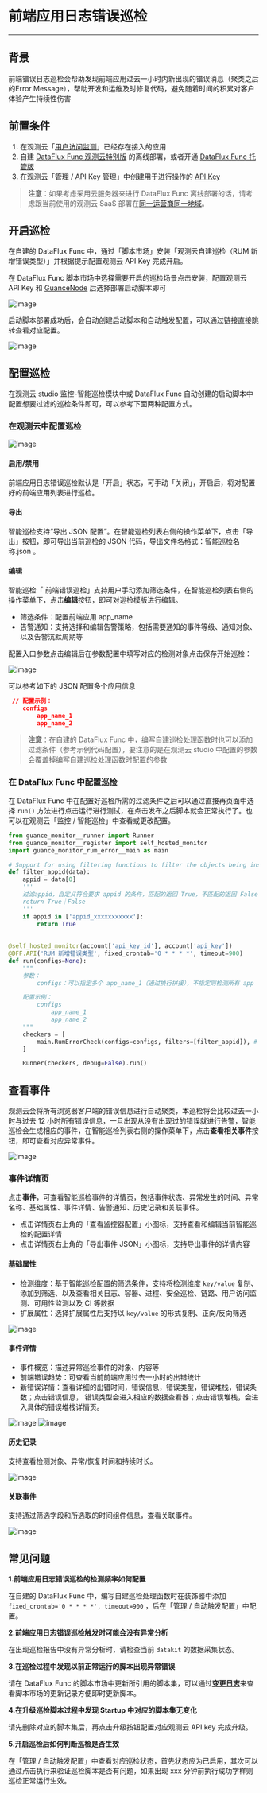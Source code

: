 # 前端应用日志错误巡检
---

## 背景

前端错误日志巡检会帮助发现前端应用过去一小时内新出现的错误消息（聚类之后的Error Message），帮助开发和运维及时修复代码，避免随着时间的积累对客户体验产生持续性伤害

## 前置条件

1. 在观测云「[用户访问监测](../../real-user-monitoring/index)」已经存在接入的应用
2. 自建 [DataFlux Func 观测云特别版](https://func.guance.com/#/) 的离线部署，或者开通 [DataFlux Func 托管版](../../dataflux-func/index.md)
4. 在观测云「管理 / API Key 管理」中创建用于进行操作的 [API Key](../../management/api-key/open-api.md)

> **注意**：如果考虑采用云服务器来进行 DataFlux Func 离线部署的话，请考虑跟当前使用的观测云 SaaS 部署在[同一运营商同一地域](../../../getting-started/necessary-for-beginners/select-site/)。

## 开启巡检

在自建的 DataFlux Func 中，通过「脚本市场」安装「观测云自建巡检（RUM 新增错误类型）」并根据提示配置观测云 API Key 完成开启。

在 DataFlux Func 脚本市场中选择需要开启的巡检场景点击安装，配置观测云 API Key 和 [GuanceNode](https://func.guance.com/doc/script-market-guance-monitor-connect-to-other-guance-node/) 后选择部署启动脚本即可

![image](../img/create_checker.png)

启动脚本部署成功后，会自动创建启动脚本和自动触发配置，可以通过链接直接跳转查看对应配置。

![image](../img/success_checker.png)

## 配置巡检

在观测云 studio 监控-智能巡检模块中或 DataFlux Func 自动创建的启动脚本中配置想要过滤的巡检条件即可，可以参考下面两种配置方式。

### 在观测云中配置巡检

![image](../img/rum_error11.png)

#### 启用/禁用
前端应用日志错误巡检默认是「开启」状态，可手动「关闭」，开启后，将对配置好的前端应用列表进行巡检。

#### 导出
智能巡检支持“导出 JSON 配置”。在智能巡检列表右侧的操作菜单下，点击「导出」按钮，即可导出当前巡检的 JSON 代码，导出文件名格式：智能巡检名称.json 。

#### 编辑
智能巡检「 前端错误巡检」支持用户手动添加筛选条件，在智能巡检列表右侧的操作菜单下，点击**编辑**按钮，即可对巡检模版进行编辑。

* 筛选条件：配置前端应用 app_name
* 告警通知：支持选择和编辑告警策略，包括需要通知的事件等级、通知对象、以及告警沉默周期等

配置入口参数点击编辑后在参数配置中填写对应的检测对象点击保存开始巡检：

![image](../img/rum_error02.png)

可以参考如下的 JSON 配置多个应用信息

```json
 // 配置示例：
    configs
        app_name_1
        app_name_2
```

>  **注意**：在自建的 DataFlux Func 中，编写自建巡检处理函数时也可以添加过滤条件（参考示例代码配置），要注意的是在观测云 studio 中配置的参数会覆盖掉编写自建巡检处理函数时配置的参数

### 在 DataFlux Func 中配置巡检

在 DataFlux Func 中在配置好巡检所需的过滤条件之后可以通过直接再页面中选择 `run()` 方法进行点击运行进行测试，在点击发布之后脚本就会正常执行了。也可以在观测云「监控 / 智能巡检」中查看或更改配置。

```python
from guance_monitor__runner import Runner
from guance_monitor__register import self_hosted_monitor
import guance_monitor_rum_error__main as main

# Support for using filtering functions to filter the objects being inspected, for example:
def filter_appid(data):
    appid = data[0]
    '''
    过滤appid，自定义符合要求 appid 的条件，匹配的返回 True，不匹配的返回 False
    return True｜False
    '''
    if appid in ['appid_xxxxxxxxxxx']:
        return True
  
  
@self_hosted_monitor(account['api_key_id'], account['api_key'])
@DFF.API('RUM 新增错误类型', fixed_crontab='0 * * * *', timeout=900)
def run(configs=None):
    """
    参数：
        configs：可以指定多个 app_name_1（通过换行拼接），不指定则检测所有 app

    配置示例：
        configs
            app_name_1
            app_name_2
    """
    checkers = [
        main.RumErrorCheck(configs=configs, filters=[filter_appid]), # Support for user-configured multiple filtering functions that are executed in sequence.
    ]

    Runner(checkers, debug=False).run()
```



## 查看事件

观测云会将所有浏览器客户端的错误信息进行自动聚类，本巡检将会比较过去一小时与过去 12 小时所有错误信息，一旦出现从没有出现过的错误就进行告警，智能巡检会生成相应的事件，在智能巡检列表右侧的操作菜单下，点击**查看相关事件**按钮，即可查看对应异常事件。

![image](../img/rum_error04.png)

### 事件详情页
点击**事件**，可查看智能巡检事件的详情页，包括事件状态、异常发生的时间、异常名称、基础属性、事件详情、告警通知、历史记录和关联事件。

* 点击详情页右上角的「查看监控器配置」小图标，支持查看和编辑当前智能巡检的配置详情
* 点击详情页右上角的「导出事件 JSON」小图标，支持导出事件的详情内容

#### 基础属性
* 检测维度：基于智能巡检配置的筛选条件，支持将检测维度 `key/value` 复制、添加到筛选、以及查看相关日志、容器、进程、安全巡检、链路、用户访问监测、可用性监测以及 CI 等数据
* 扩展属性：选择扩展属性后支持以 `key/value` 的形式复制、正向/反向筛选

![image](../img/rum_error05.png)

#### 事件详情
* 事件概览：描述异常巡检事件的对象、内容等
* 前端错误趋势：可查看当前前端应用过去一小时的出错统计
* 新错误详情：查看详细的出错时间，错误信息，错误类型，错误堆栈，错误条数；点击错误信息， 错误类型会进入相应的数据查看器；点击错误堆栈，会进入具体的错误堆栈详情页。

![image](../img/rum_error06.png)
![image](../img/rum_error09.png)

#### 历史记录
支持查看检测对象、异常/恢复时间和持续时长。

![image](../img/rum_error07.png)

#### 关联事件
支持通过筛选字段和所选取的时间组件信息，查看关联事件。

![image](../img/rum_error08.png)

## 常见问题
**1.前端应用日志错误巡检的检测频率如何配置**

在自建的 DataFlux Func 中，编写自建巡检处理函数时在装饰器中添加`fixed_crontab='0 * * * *', timeout=900` ，后在「管理 / 自动触发配置」中配置。

**2.前端应用日志错误巡检触发时可能会没有异常分析**

在出现巡检报告中没有异常分析时，请检查当前 `datakit` 的数据采集状态。

**3.在巡检过程中发现以前正常运行的脚本出现异常错误**

请在 DataFlux Func 的脚本市场中更新所引用的脚本集，可以通过[**变更日志**](https://func.guance.com/doc/script-market-guance-changelog/)来查看脚本市场的更新记录方便即时更新脚本。

**4.在升级巡检脚本过程中发现 Startup 中对应的脚本集无变化**

请先删除对应的脚本集后，再点击升级按钮配置对应观测云 API key 完成升级。

**5.开启巡检后如何判断巡检是否生效**

在「管理 / 自动触发配置」中查看对应巡检状态，首先状态应为已启用，其次可以通过点击执行来验证巡检脚本是否有问题，如果出现 xxx 分钟前执行成功字样则巡检正常运行生效。





